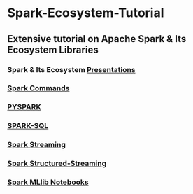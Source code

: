 # Spark-Ecosystem-Tutorial

## Extensive tutorial on Apache Spark &amp; Its Ecosystem Libraries

### Spark & Its Ecosystem [Presentations]()

### [Spark Commands]() 
### [PYSPARK]()
### [SPARK-SQL]()
### [Spark Streaming]()
### [Spark Structured-Streaming]()
### [Spark MLlib Notebooks]()
